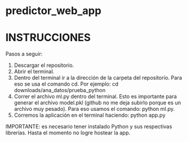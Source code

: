 # predictor_web_app 
# INSTRUCCIONES
Pasos a seguir: 
1) Descargar el repositorio. 
2) Abrir el terminal. 
3) Dentro del terminal ir a la dirección de la carpeta del repositorío. Para eso se usa el comando cd. Por ejemplo: cd downloads/ana_datos/prueba_python 
4) Correr el archivo ml.py dentro del terminal. Esto es importante para generar el archivo model.pkl (github no me deja subirlo porque es un archivo muy pesado). Para eso usamos el comando: python ml.py.
5) Corremos la aplicación en el terminal haciendo: python app.py

IMPORTANTE: es necesario tener instalado Python y sus respectivas librerías. Hasta el momento no logre hostear la app. 
